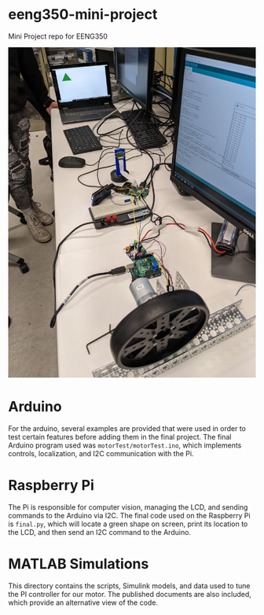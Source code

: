 # eeng350-mini-project

Mini Project repo for EENG350

![](img/total_system.jpg)

# Arduino

For the arduino, several examples are provided that were used in order to test 
certain features before adding them in the final project. The final Arduino
program used was `motorTest/motorTest.ino`, which implements controls, 
localization, and I2C communication with the Pi.


# Raspberry Pi

The Pi is responsible for computer vision, managing the LCD, and 
sending commands to the Arduino via I2C. 
The final code used on the Raspberry Pi is `final.py`, which will 
locate a green shape on screen, print its location to the LCD, and then 
send an I2C command to the Arduino. 

# MATLAB Simulations

This directory contains the scripts, Simulink models, and data
used to tune the PI controller for our motor. The published documents
are also included, which provide an alternative view of the code.
